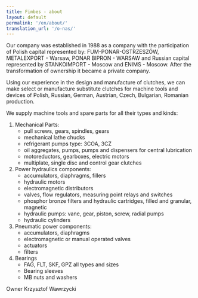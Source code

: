 ```yaml
---
title: Fimbes - about
layout: default
permalink: '/en/about/'
translation_url: '/o-nas/'
---
```

<div class="container">
    <p>
        Our company was established in 1988 as a company with the participation of
        Polish capital represented by:  FUM-PONAR-OSTRZESZÓW, METALEXPORT - Warsaw,
        PONAR BIPRON - WARSAW and Russian capital represented by STANKOIMPORT - Moscow and ENIMS
        - Moscow. After the transformation of ownership it became a private company.
    </p>
    <p>
        Using our experience in the design and manufacture of clutches, we can make
        select or manufacture substitute clutches for machine tools and devices of Polish, Russian, German, Austrian, Czech, Bulgarian, Romanian production.
    </p>
    <p>We supply machine tools and spare parts for all their types and kinds:</p>
    <ol>
        <li class="pb-2">
            Mechanical Parts:
            <ul>
                <li>pull screws, gears, spindles, gears</li>
                <li>mechanical lathe chucks</li>
                <li>refrigerant pumps type: 3COA, 3CZ</li>
                <li>oil aggregates, pumps, pumps and dispensers for central lubrication</li>
                <li>motoreductors, gearboxes, electric motors</li>
                <li>multiplate, single disc and control gear clutches</li>
            </ul>
        </li>
        <li class="pb-2">
            Power hydraulics components:
            <ul>
                <li>accumulators, diaphragms, fillers</li>
                <li>hydraulic motors</li>
                <li>electromagnetic distributors</li>
                <li>valves, flow regulators, measuring point relays and switches</li>
                <li>phosphor bronze filters and hydraulic cartridges, filled and granular, magnetic</li>
                <li>hydraulic pumps: vane, gear, piston, screw, radial pumps</li>
                <li>hydraulic cylinders</li>
            </ul>
        </li>
        <li class="pb-2">
            Pneumatic power components:
            <ul>
                <li>accumulators, diaphragms</li>
                <li>electromagnetic or manual operated valves</li>
                <li>actuators</li>
                <li>filters</li>
            </ul>
        </li>
        <li>
            Bearings
            <ul>
                <li>FAG, FLT, SKF, GPZ all types and sizes</li>
                <li>Bearing sleeves</li>
                <li>MB nuts and washers</li>
            </ul>
        </li>
    </ol>
    <p class="fst-italic">Owner Krzysztof Wawrzycki</p>
</div>